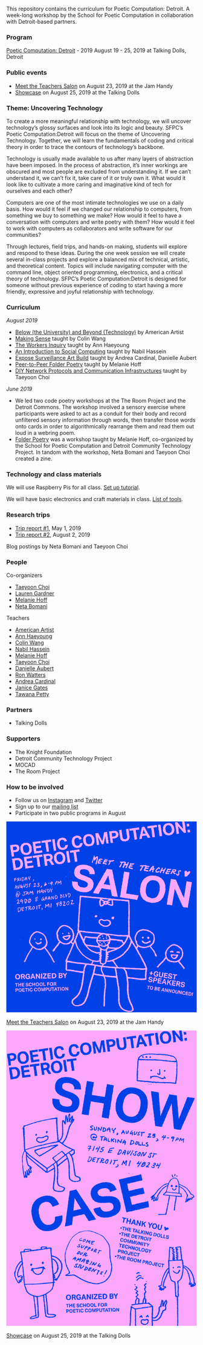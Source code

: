 This repository contains the curriculum for Poetic Computation: Detroit. A week-long workshop by the School for Poetic Computation in collaboration with Detroit-based partners. 

### Program

[Poetic Computation: Detroit](http://sfpc.io/detroit) - 2019 
August 19 - 25, 2019 at Talking Dolls, Detroit 

### Public events 

- [Meet the Teachers Salon](https://www.eventbrite.com/e/poetic-computation-detroit-salon-tickets-68190412359) on August 23, 2019 at the Jam Handy
- [Showcase](https://www.eventbrite.com/e/poetic-computation-detroit-showcase-tickets-67655678957) on August 25, 2019 at the Talking Dolls

### Theme: Uncovering Technology 

To create a more meaningful relationship with technology, we will uncover technology’s glossy surfaces and look into its logic and beauty. SFPC’s Poetic Computation:Detroit will focus on the theme of Uncovering Technology. Together, we will learn the fundamentals of coding and critical theory in order to trace the contours of technology’s backbone. 

Technology is usually made available to us after many layers of abstraction have been imposed. In the process of abstraction, it’s inner workings are obscured and most people are excluded from understanding it. If we can’t understand it, we can’t fix it, take care of it or truly own it. What would it look like to cultivate a more caring and imaginative kind of tech for ourselves and each other?

Computers are one of the most intimate technologies we use on a daily basis. How would it feel if we changed our relationship to computers, from something we buy to something we make?  How would it feel to have a conversation with computers and write poetry with them? How would it feel to work with computers as collaborators and write software for our communities? 

Through lectures, field trips, and hands-on making, students will explore and respond to these ideas. During the one week session we will create several in-class projects and explore a balanced mix of technical, artistic, and theoretical content. Topics will include navigating computer with the command line, object oriented programming, electronics, and a critical theory of technology. SFPC’s Poetic Computation:Detroit is designed for someone without previous experience of coding to start having a more friendly, expressive and joyful relationship with technology. 

### Curriculum

_August 2019_  
- [Below (the University) and Beyond (Technology)](https://github.com/0ld-h3ad/belowandbeyond-detroit-2019) by American Artist
- [Making Sense](https://github.com/colinwangdesign/SFPCDetroit2019-makingSense/) taught by Colin Wang
- [The Workers Inquiry](https://github.com/a-tbd/sfpc_detroit_2019) taught by Ann Haeyoung
- [An Introduction to Social Computing](https://github.com/nabilhassein/materiality-and-ethnoclass-character-of-computing/blob/master/README.md) taught by Nabil Hassein
- [Expose Surveillance Art Build](https://docs.google.com/document/d/1Rw8Utfc0KYyjsPqCr1vPbx50IVQT2AUR5_i5x4MNB6o/edit?usp=sharing) taught by Andrea Cardinal, Danielle Aubert
- [Peer-to-Peer Folder Poetry](https://github.com/melaniehoff/Peer-to-Peer-Poetry) taught by Melanie Hoff
- [DIY Network Protocols and Communication Infrastructures](https://github.com/tchoi8/distributedwebofcare/blob/detroit/README.md) taught by Taeyoon Choi 

_June 2019_
- We led two code poetry workshops at the The Room Project and the Detroit Commons. The workshop involved a sensory exercise where participants were asked to act as a conduit for their body and record unfiltered sensory information through words, then transfer those words onto cards in order to algorithmically rearrange them and read them out loud in a webring poem. 
- [Folder Poetry](https://github.com/melaniehoff/folderpoetry) was a workshop taught by Melanie Hoff, co-organized by the School for Poetic Computation and Detroit Community Technology Project. In tandom with the workshop, Neta Bomani and Taeyoon Choi created a zine.

### Technology and class materials 
 
We will use Raspberry Pis for all class. [Set up tutorial](https://github.com/SFPC/detroit/blob/master/pi-setup.md).

We will have basic electronics and craft materials in class. [List of tools](https://github.com/SFPC/detroit/blob/master/tools.md).  


### Research trips

- [Trip report #1](https://medium.com/sfpc/poetic-computation-detroit-b748b765afbb), May 1, 2019
- [Trip report #2](https://medium.com/sfpc/poetic-computation-detroit-2-f57835a867b2), August 2, 2019

Blog postings by Neta Bomani and Taeyoon Choi 

### People 

Co-organizers
- [Taeyoon Choi](https://taeyoonchoi.com)
- [Lauren Gardner](https://poohead.com)
- [Melanie Hoff](https://melanie-hoff.com)
- [Neta Bomani](https://netabomani.com)

Teachers
- [American Artist](https://americanartist.us)
- [Ann Haeyoung](https://a-tbd.com/)
- [Colin Wang](https://www.colinwangdesign.com)
- [Nabil Hassein](http://nabilhassein.github.io/about)
- [Melanie Hoff](https://melanie-hoff.com)
- [Taeyoon Choi](https://taeyoonchoi.com)
- [Danielle Aubert](http://www.danielleaubert.info/) 
- [Ron Watters](https://onecustomcity.com/) 
- [Andrea Cardinal](https://andreacardinal.com/)
- [Janice Gates](https://detroitcommunitytech.org/)
- [Tawana Petty](https://detroitcommunitytech.org/)


### Partners 

- Talking Dolls 

### Supporters

- The Knight Foundation
- Detroit Community Technology Project 
- MOCAD
- The Room Project  

### How to be involved

- Follow us on [Instagram](https://instagram.com/sfpc_nyc) and [Twitter](https://twitter.com/sfpc) 
- Sign up to our [mailing list](https://sfpc.io) 
- Participate in two public programs in August 

![A square flyer of a drawing of a laptop character who is holding up a microphone and surrounded by a crowd of smiling blobs. The drawing and text are colored baby pink while the background is chroma key blue. The poster has all the event details written on it in serif capital font and hand written text.](https://github.com/SFPC/detroit/blob/master/images/detroit-salon.png?raw=true)

[Meet the Teachers Salon](https://www.eventbrite.com/e/poetic-computation-detroit-salon-tickets-68190412359) on August 23, 2019 at the Jam Handy

![A flyer colored pink and blue with handrawn illustrations of a laptop, terminal window, led, battery, alligator clips and wifi box that has all the details of the showcase written on it.](https://github.com/SFPC/detroit/blob/master/images/detroit-showcase.png?raw=true)

[Showcase](https://www.eventbrite.com/e/poetic-computation-detroit-showcase-tickets-67655678957) on August 25, 2019 at the Talking Dolls